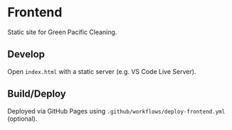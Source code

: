 # Frontend

Static site for Green Pacific Cleaning.

## Develop
Open `index.html` with a static server (e.g. VS Code Live Server).

## Build/Deploy
Deployed via GitHub Pages using `.github/workflows/deploy-frontend.yml` (optional).
